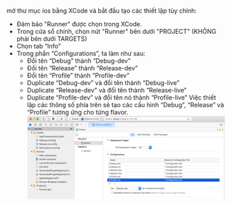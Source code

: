 mở thư mục ios bằng XCode và bắt đầu tạo các thiết lập tùy chỉnh:
* Đảm bảo "Runner" được chọn trong XCode.
* Trong cửa sổ chính, chọn nút "Runner" bên dưới "PROJECT" (KHÔNG phải bên dưới TARGETS)
* Chọn tab “Info”
* Trong phần “Configurations”, ta làm như sau:
    * Đổi tên “Debug” thành “Debug-dev”
    * Đổi tên “Release” thành “Release-dev”
    * Đổi tên “Profile” thành “Profile-dev”
    * Duplicate “Debug-dev” và đổi tên thành “Debug-live”
    * Duplicate “Release-dev” và đổi tên thành “Release-live”
    * Duplicate “Profile-dev” và đổi tên nó thành “Profile-live” Việc thiết lập các thông số phía trên sẽ tạo các cấu hình “Debug”, “Release” và “Profile” tương ứng cho từng flavor.
![alt text](https://github.com/nduc86686/config_flavor_ios/blob/main/flutter_flavors_ios_configurations.png?raw=true)
